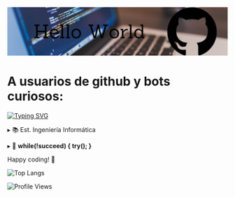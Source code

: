 <img alt="Banner" src="https://github.com/Rominaviles/Rominaviles/blob/main/Banner.jpeg?raw=true"/>

# A usuarios de github y bots curiosos:

[![Typing SVG](https://readme-typing-svg.herokuapp.com?font=Fira+Code&size=20&pause=1000&color=F7F7F7&center=true&vCenter=true&width=500&lines=Soy+Romina+%F0%9F%91%8B;Explorando+el+mundo+del+c%C3%B3digo+%F0%9F%96%A5%EF%B8%8F%F0%9F%9A%80)](https://git.io/typing-svg)

▸ 📚 Est. Ingeniería Informática

▸ 📃 <b>while(!succeed) { try(); }</b>

 Happy coding! 🚀 

<img alt= 'Top Langs' src="https://github-readme-stats.vercel.app/api/top-langs/?username=Rominaviles&hide_progress=true&theme=dark&bg_color=000000"/>

![Profile Views](https://komarev.com/ghpvc/?username=tuusuario&color=blue)  

